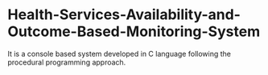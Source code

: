 # Health-Services-Availability-and-Outcome-Based-Monitoring-System
It is a console based system developed in C language following the procedural programming approach.
